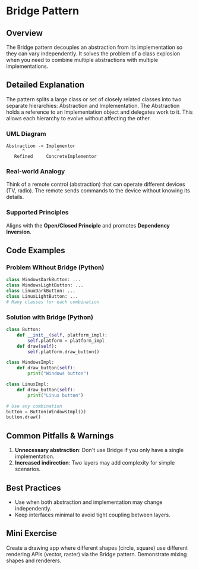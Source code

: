# Bridge Pattern

## Overview
The Bridge pattern decouples an abstraction from its implementation so they can vary independently. It solves the problem of a class explosion when you need to combine multiple abstractions with multiple implementations.

## Detailed Explanation
The pattern splits a large class or set of closely related classes into two separate hierarchies: Abstraction and Implementation. The Abstraction holds a reference to an Implementation object and delegates work to it. This allows each hierarchy to evolve without affecting the other.

### UML Diagram
```
Abstraction -> Implementor
      ^            ^
   Refined     ConcreteImplementor
```

### Real-world Analogy
Think of a remote control (abstraction) that can operate different devices (TV, radio). The remote sends commands to the device without knowing its details.

### Supported Principles
Aligns with the **Open/Closed Principle** and promotes **Dependency Inversion**.

## Code Examples

### Problem Without Bridge (Python)
```python
class WindowsDarkButton: ...
class WindowsLightButton: ...
class LinuxDarkButton: ...
class LinuxLightButton: ...
# Many classes for each combination
```

### Solution with Bridge (Python)
```python
class Button:
    def __init__(self, platform_impl):
        self.platform = platform_impl
    def draw(self):
        self.platform.draw_button()

class WindowsImpl:
    def draw_button(self):
        print("Windows button")

class LinuxImpl:
    def draw_button(self):
        print("Linux button")

# Use any combination
button = Button(WindowsImpl())
button.draw()
```

## Common Pitfalls & Warnings
1. **Unnecessary abstraction**: Don't use Bridge if you only have a single implementation.
2. **Increased indirection**: Two layers may add complexity for simple scenarios.

## Best Practices
- Use when both abstraction and implementation may change independently.
- Keep interfaces minimal to avoid tight coupling between layers.

## Mini Exercise
Create a drawing app where different shapes (circle, square) use different rendering APIs (vector, raster) via the Bridge pattern. Demonstrate mixing shapes and renderers.

